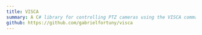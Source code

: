 ```yaml
---
title: VISCA
summary: A C# library for controlling PTZ cameras using the VISCA command set
github: https://github.com/gabrielfortuny/visca
---
```


